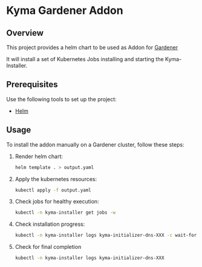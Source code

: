 # Kyma Gardener Addon

## Overview

This project provides a helm chart to be used as Addon for [Gardener](https://gardener.cloud)

It will install a set of Kubernetes Jobs installing and starting the Kyma-Installer.

## Prerequisites

Use the following tools to set up the project:

* [Helm](https://helm.sh)

## Usage

To install the addon manually on a Gardener cluster, follow these steps:

1. Render helm chart:

    ```bash
    helm template . > output.yaml
    ```

2. Apply the kubernetes resources:

    ```bash
    kubectl apply -f output.yaml
    ```

3. Check jobs for healthy execution:

    ```bash
    kubectl -n kyma-installer get jobs -w
    ```

4. Check installation progress:

    ```bash
    kubectl -n kyma-installer logs kyma-initializer-dns-XXX -c wait-for-installation -f
    ```

5. Check for final completion
    ```bash
    kubectl -n kyma-installer logs kyma-initializer-dns-XXX
    ```